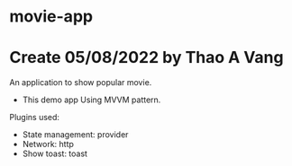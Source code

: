 # movie-app
# Create 05/08/2022 by Thao A Vang

An application to show popular movie.

- This demo app Using MVVM pattern.

Plugins used:
- State management: provider
- Network: http
- Show toast: toast
